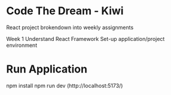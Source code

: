 # Code The Dream - Kiwi

React project brokendown into weekly assignments

Week 1
Understand React Framework
Set-up application/project environment

# Run Application
npm install
npm run dev (http://localhost:5173/)
